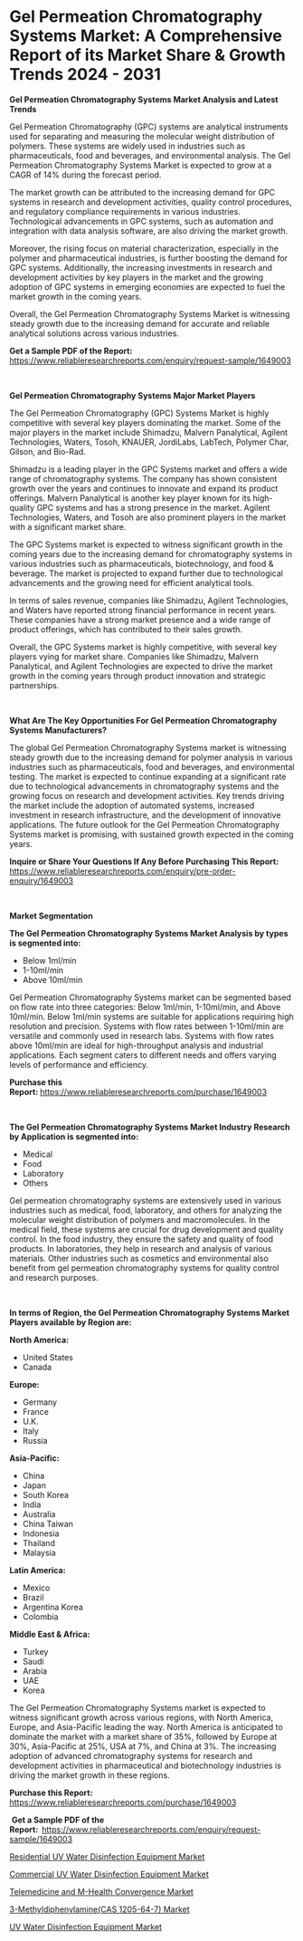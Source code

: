 <p><h1>Gel Permeation Chromatography Systems Market: A Comprehensive Report of its Market Share & Growth Trends 2024 - 2031</h1></p><p><strong>Gel Permeation Chromatography Systems Market Analysis and Latest Trends</strong></p>
<p><p>Gel Permeation Chromatography (GPC) systems are analytical instruments used for separating and measuring the molecular weight distribution of polymers. These systems are widely used in industries such as pharmaceuticals, food and beverages, and environmental analysis. The Gel Permeation Chromatography Systems Market is expected to grow at a CAGR of 14% during the forecast period. </p><p>The market growth can be attributed to the increasing demand for GPC systems in research and development activities, quality control procedures, and regulatory compliance requirements in various industries. Technological advancements in GPC systems, such as automation and integration with data analysis software, are also driving the market growth. </p><p>Moreover, the rising focus on material characterization, especially in the polymer and pharmaceutical industries, is further boosting the demand for GPC systems. Additionally, the increasing investments in research and development activities by key players in the market and the growing adoption of GPC systems in emerging economies are expected to fuel the market growth in the coming years. </p><p>Overall, the Gel Permeation Chromatography Systems Market is witnessing steady growth due to the increasing demand for accurate and reliable analytical solutions across various industries.</p></p>
<p><strong>Get a Sample PDF of the Report:&nbsp;</strong> <a href="https://www.reliableresearchreports.com/enquiry/request-sample/1649003">https://www.reliableresearchreports.com/enquiry/request-sample/1649003</a></p>
<p>&nbsp;</p>
<p><strong>Gel Permeation Chromatography Systems Major Market Players</strong></p>
<p><p>The Gel Permeation Chromatography (GPC) Systems Market is highly competitive with several key players dominating the market. Some of the major players in the market include Shimadzu, Malvern Panalytical, Agilent Technologies, Waters, Tosoh, KNAUER, JordiLabs, LabTech, Polymer Char, Gilson, and Bio-Rad.</p><p>Shimadzu is a leading player in the GPC Systems market and offers a wide range of chromatography systems. The company has shown consistent growth over the years and continues to innovate and expand its product offerings. Malvern Panalytical is another key player known for its high-quality GPC systems and has a strong presence in the market. Agilent Technologies, Waters, and Tosoh are also prominent players in the market with a significant market share.</p><p>The GPC Systems market is expected to witness significant growth in the coming years due to the increasing demand for chromatography systems in various industries such as pharmaceuticals, biotechnology, and food & beverage. The market is projected to expand further due to technological advancements and the growing need for efficient analytical tools.</p><p>In terms of sales revenue, companies like Shimadzu, Agilent Technologies, and Waters have reported strong financial performance in recent years. These companies have a strong market presence and a wide range of product offerings, which has contributed to their sales growth.</p><p>Overall, the GPC Systems market is highly competitive, with several key players vying for market share. Companies like Shimadzu, Malvern Panalytical, and Agilent Technologies are expected to drive the market growth in the coming years through product innovation and strategic partnerships.</p></p>
<p>&nbsp;</p>
<p><strong>What Are The Key Opportunities For Gel Permeation Chromatography Systems Manufacturers?</strong></p>
<p><p>The global Gel Permeation Chromatography Systems market is witnessing steady growth due to the increasing demand for polymer analysis in various industries such as pharmaceuticals, food and beverages, and environmental testing. The market is expected to continue expanding at a significant rate due to technological advancements in chromatography systems and the growing focus on research and development activities. Key trends driving the market include the adoption of automated systems, increased investment in research infrastructure, and the development of innovative applications. The future outlook for the Gel Permeation Chromatography Systems market is promising, with sustained growth expected in the coming years.</p></p>
<p><strong>Inquire or Share Your Questions If Any Before Purchasing This Report:</strong> <a href="https://www.reliableresearchreports.com/enquiry/pre-order-enquiry/1649003">https://www.reliableresearchreports.com/enquiry/pre-order-enquiry/1649003</a></p>
<p>&nbsp;</p>
<p><strong>Market Segmentation</strong></p>
<p><strong>The Gel Permeation Chromatography Systems Market Analysis by types is segmented into:</strong></p>
<p><ul><li>Below 1ml/min</li><li>1-10ml/min</li><li>Above 10ml/min</li></ul></p>
<p><p>Gel Permeation Chromatography Systems market can be segmented based on flow rate into three categories: Below 1ml/min, 1-10ml/min, and Above 10ml/min. Below 1ml/min systems are suitable for applications requiring high resolution and precision. Systems with flow rates between 1-10ml/min are versatile and commonly used in research labs. Systems with flow rates above 10ml/min are ideal for high-throughput analysis and industrial applications. Each segment caters to different needs and offers varying levels of performance and efficiency.</p></p>
<p><strong>Purchase this Report:&nbsp;</strong><a href="https://www.reliableresearchreports.com/purchase/1649003">https://www.reliableresearchreports.com/purchase/1649003</a></p>
<p>&nbsp;</p>
<p><strong>The Gel Permeation Chromatography Systems Market Industry Research by Application is segmented into:</strong></p>
<p><ul><li>Medical</li><li>Food</li><li>Laboratory</li><li>Others</li></ul></p>
<p><p>Gel permeation chromatography systems are extensively used in various industries such as medical, food, laboratory, and others for analyzing the molecular weight distribution of polymers and macromolecules. In the medical field, these systems are crucial for drug development and quality control. In the food industry, they ensure the safety and quality of food products. In laboratories, they help in research and analysis of various materials. Other industries such as cosmetics and environmental also benefit from gel permeation chromatography systems for quality control and research purposes.</p></p>
<p>&nbsp;</p>
<p><strong>In terms of Region, the Gel Permeation Chromatography Systems Market Players available by Region are:</strong></p>
<p>
    <p> <strong> North America: </strong>
        <ul>
            <li>United States</li>
            <li>Canada</li>
        </ul>
        </p> 
    <p> <strong> Europe: </strong>
        <ul>
            <li>Germany</li>
            <li>France</li>
            <li>U.K.</li>
            <li>Italy</li>
            <li>Russia</li>
        </ul>
        </p> 
    <p> <strong> Asia-Pacific: </strong>
        <ul>
            <li>China</li>
            <li>Japan</li>
            <li>South Korea</li>
            <li>India</li>
            <li>Australia</li>
            <li>China Taiwan</li>
            <li>Indonesia</li>
            <li>Thailand</li>
            <li>Malaysia</li>
        </ul>
        </p> 
    <p> <strong> Latin America: </strong>
        <ul>
            <li>Mexico</li>
            <li>Brazil</li>
            <li>Argentina Korea</li>
            <li>Colombia</li>
        </ul>
        </p> 
    <p> <strong> Middle East & Africa: </strong>
        <ul>
            <li>Turkey</li>
            <li>Saudi</li>
            <li>Arabia</li>
            <li>UAE</li>
            <li>Korea</li>
        </ul>
    </p>
    </p>
<p><p>The Gel Permeation Chromatography Systems market is expected to witness significant growth across various regions, with North America, Europe, and Asia-Pacific leading the way. North America is anticipated to dominate the market with a market share of 35%, followed by Europe at 30%, Asia-Pacific at 25%, USA at 7%, and China at 3%. The increasing adoption of advanced chromatography systems for research and development activities in pharmaceutical and biotechnology industries is driving the market growth in these regions.</p></p>
<p><strong>Purchase this Report: </strong><a href="https://www.reliableresearchreports.com/purchase/1649003">https://www.reliableresearchreports.com/purchase/1649003</a></p>
<p>&nbsp;<strong>Get a Sample PDF of the Report:&nbsp;&nbsp;</strong><a href="https://www.reliableresearchreports.com/enquiry/request-sample/1649003">https://www.reliableresearchreports.com/enquiry/request-sample/1649003</a></p>
<p><strong></strong></p>
<p><p><a href="https://github.com/joannesouthgate/Market-Research-Report-List-2/blob/main/residential-uv-water-disinfection-equipment-market.md">Residential UV Water Disinfection Equipment Market</a></p><p><a href="https://github.com/wwwkeltoum/Market-Research-Report-List-2/blob/main/commercial-uv-water-disinfection-equipment-market.md">Commercial UV Water Disinfection Equipment Market</a></p><p><a href="https://issuu.com/reportprime-2/docs/telemedicine-and-m-health-convergence-market-size-">Telemedicine and M-Health Convergence Market</a></p><p><a href="https://issuu.com/reportprime-2/docs/3-methyldiphenylaminecas-1205-64-7-market-size-203">3-Methyldiphenylamine(CAS 1205-64-7) Market</a></p><p><a href="https://github.com/sofayahoo2023/Market-Research-Report-List-3/blob/main/uv-water-disinfection-equipment-market.md">UV Water Disinfection Equipment Market</a></p></p>
